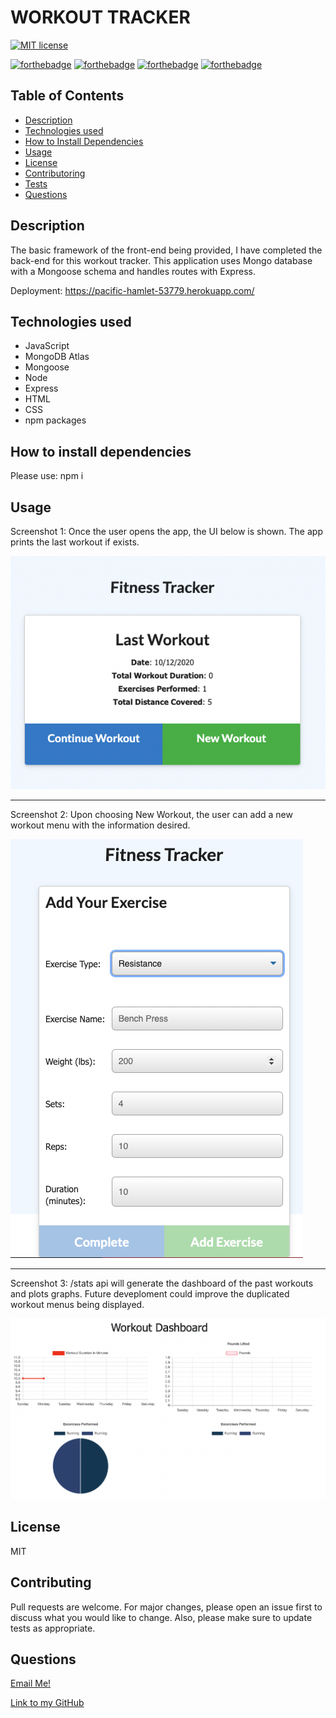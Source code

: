 # WORKOUT TRACKER

[![MIT license](https://img.shields.io/badge/License-MIT-blue.svg)](https://lbesson.mit-license.org/)


[![forthebadge](https://forthebadge.com/images/badges/uses-git.svg)](http://forthebadge.com) [![forthebadge](https://forthebadge.com/images/badges/uses-css.svg)](http://forthebadge.com)  [![forthebadge](https://forthebadge.com/images/badges/uses-html.svg)](http://forthebadge.com) [![forthebadge](https://forthebadge.com/images/badges/uses-js.svg)](http://forthebadge.com)

## Table of Contents

- [Description](#description)
- [Technologies used](#technologies-used)
- [How to Install Dependencies](#how-to-install-dependencies)
- [Usage](#usage)
- [License](#license)
- [Contributoring](#contributing)
- [Tests](#tests)
- [Questions](#questions)

## Description

The basic framework of the front-end being provided, I have completed the back-end for this workout tracker. 
This application uses Mongo database with a Mongoose schema and handles routes with Express.

Deployment:  https://pacific-hamlet-53779.herokuapp.com/

## Technologies used

- JavaScript
- MongoDB Atlas
- Mongoose
- Node
- Express
- HTML
- CSS
- npm packages

## How to install dependencies

Please use: npm i

## Usage

Screenshot 1: Once the user opens the app, the UI below is shown. The app prints the last workout if exists.

![](./img/img1.png)

--------

Screenshot 2: Upon choosing New Workout, the user can add a new workout menu with the information desired. 

![](./img/img2.png)

--------

Screenshot 3: /stats api will generate the dashboard of the past workouts and plots graphs. Future deveploment could improve the duplicated workout menus being displayed. 

![](./img/img3.png)

## License

MIT

## Contributing

Pull requests are welcome. For major changes, please open an issue first to discuss what you would like to change. Also, please make sure to update tests as appropriate.

## Questions

[Email Me!](mailto:nishii.dev.syd@gmail.com)

[Link to my GitHub](https://github.com/noriyuki-ishii-820)
